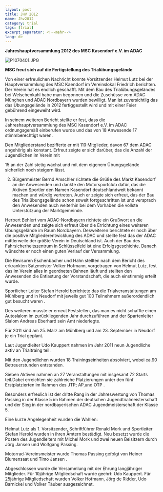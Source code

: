 ```yaml
---
layout: post
title: JHV 2012
name: Jhv2012
category: trial
tags: [trial]
excerpt_separator: <!--mehr-->
lang: de
---
```


**Jahreshauptversammlung 2012 des MSC Kasendorf e.V. im ADAC**

![P1070401.JPG](https://lh4.googleusercontent.com/-EGdA2oYUtjE/T05o1GVxK7I/AAAAAAAACvM/XrYvneADufQ/s800/P1070401.JPG)

<!--mehr-->

**MSC freut sich auf die Fertigstellung des Trialübungsgelände**

Von einer erfreulichen Nachricht konnte Vorsitzender Helmut Lutz bei der Hauptversammlung des MSC Kaendorf im Vereinslokal Friedrich berichten. Der Verein hat es endlich geschafft. Mit dem 	Bau  des Trialübungsgeländes bei Welschenkahl habe man begonnen und die Zuschüsse vom ADAC München und ADAC Nordbayern wurden bewilligt.  Man ist zuversichtlig das das Übungsgelände in 2012 fertiggestellt wird und mit einer Feier gebührend eingeweiht wird.

In seinem weiteren Bericht stellte er fest, dass die Jahreshauptversammlung des MSC Kasendorf e.V. im ADAC ordnungsgemäß einberufen wurde und das von 18 Anwesende 17 stimmberechtigt waren.

Den Mitgliederstand bezifferte er  mit 110 Mitglieder, davon 67 dem ADAC angehörig als konstant. Erfreut zeigte er sich darüber, das die Anzahl der Jugendlichen im Verein mit

15 an der Zahl stetig wächst und mit dem eigenem Übungsgelände sicherlich noch steigern lässt.

2. Bürgermeister Bernd Amschler richtete die Grüße des Markt Kasendorf an die Anwesenden und dankte den Motorsportclub dafür, das die Aktiven Sportler den Namen Kasendorf deutschlandweit bekannt machen und würdig vertreten. Auch er zeigte sich erfreut, das der Bau des Trialübungsgelände schon soweit fortgeschritten ist und versprach den Anwesenden auch weiterhin bei dem Vorhaben die vollste Unterstützung der Marktgemeinde.

Herbert Behlert vom ADAC-Nordbayern richtete ein Grußwort an die Anwesenden und zeigte sich erfreut über die Errichtung eines weiteren Übungsgelände im Raum Nordbayern.  Desweiteren berichtete er noch über die positive Mitgliederentwicklung des ADAC und stellte fest das der ADAC mittlerweile der größte Verein in Deutschland ist. Auch der Bau des Fahrsicherheitszentrum in Schlüsselfeld ist eine Erfolgsgeschichte.  Danach wünschte er noch einen guten Verlauf der Versammlung.

Die Revisoren Eschenbacher und Hahn stellten nach dem Bericht des erkrankten Satzmeister Volker Hofmann, vorgetragen von Helmut Lutz, fest das im Verein alles in geordneten Bahnen läuft und stellten den Anwesenden die Entlastung der Vorstandschaft, die auch einstimmig erteilt wurde.

Sportlicher Leiter Stefan Herold berichtete  das die Trialveranstaltungen am Mühlberg und in Neudorf mit jeweils gut  100 Teilnehmern außerordendlich gut besucht waren .

Des weiteren  musste er erneut  Feststellen, das man es nicht schaffte einen Autoslalom im zurückliegenden Jahr durchzuführen und der Spartenleiter Slalom Andreas Eberhard sein Amt niederlegte.

Für 2011 sind am 25. März am Mühlberg und am 23. September in Neudorf je ein Trial geplant.

Laut Jugendleiter Udo Kauppert nahmen im Jahr 2011 neun Jugendliche aktiv an Trialtraing teil.

Mit den Jugendlichen wurden 18 Trainingseinheiten absolviert, wobei ca.90 Betreuerstunden entstanden.

Sieben Aktiven nahmen an 27 Veranstaltungen mit insgesamt 72 Starts teil.Dabei erreichten sie zahlreiche Platzierungen unter den fünf Erstplatzierten im Rahmen des JTP; AP,und OTP .

Besonders erfreulich ist der dritte Rang in der Jahreswertung  von  Thomas Passing in der Klasse 5 im Rahmen der deutschen Jugendtrialmeisterschaft und der Sieg in der nordbayerischen ADAC Jugendmeisterschaft der Klasse 5.

Eine kurze Angelegenheit wurden die Wahlen:

Helmut Lutz als 1. Vorsitzender, Schriftführer Ronald Mork und Sportleiter Stefan Herold wurden in ihren Ämtern bestädigt. Neu besetzt wurde die Posten des Jugendleiters mit Michel Mork und zwei neuen Beisitzern durch Jörg Jansen und Wolfgang Passing.

Motorrad-Vereinsmeister wurde Thomas Passing gefolgt von  Heiner Blumensaat und Timo Jansen .

Abgeschlossen wurde die Versammlung mit der Ehrung langjähriger Mitglieder. Für 10jährige Mitgliedschaft wurde geehrt: Udo Kauppert. Für 25jährige Mitgliedschaft wurden Volker Hofmann, Jörg de Ridder, Udo Barnickel und Volker Täuber ausgezeichnet.
